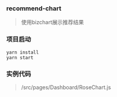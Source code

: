 ### recommend-chart
> 使用bizchart展示推荐结果

### 项目启动

```
yarn install
yarn start
```

### 实例代码
> /src/pages/Dashboard/RoseChart.js